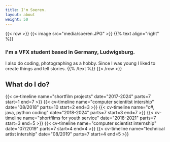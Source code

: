 ```yaml
---
title: I'm Soeren.
layout: about
weight: 50
---
```


{{< row >}}
    {{< image src="media/soeren.JPG" >}}
    {{% text align="right" %}}
### I'm a VFX student based in Germany, Ludwigsburg.
I also do coding, photographing as a hobby. Since I was young I liked to create things and tell stories.
    {{% /text %}}
{{< /row >}}

## What do I do?

{{< cv-timeline name="shortfilm projects" date="2017-2024" parts=7 start=1 end=7 >}}
{{< cv-timeline name="computer scientitst intership" date="08/2018" parts=10 start=2 end=3 >}}
{{< cv-timeline name="c#, java, python coding" date="2018-2024" parts=7 start=3 end=7 >}}
{{< cv-timeline name="shortfilms for youth service" date="2018-2021" parts=7 start=3 end=5 >}}
{{< cv-timeline name="computer scientist internship" date="07/2019" parts=7 start=4 end=4 >}}
{{< cv-timeline name="technical artist intership" date="08/2019" parts=7 start=4 end=5 >}}